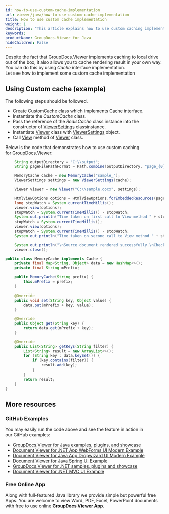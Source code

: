 ```yaml
---
id: how-to-use-custom-cache-implementation
url: viewer/java/how-to-use-custom-cache-implementation
title: How to use custom cache implementation
weight: 1
description: "This article explains how to use custom caching implementation with GroupDocs.Viewer within your Java applications."
keywords: 
productName: GroupDocs.Viewer for Java
hideChildren: False
---
```

Despite the fact that GroupDocs.Viewer implements caching to local drive out of the box, it also allows you to cache rendering result in your own way. You can do this by using *Cache* interface implementation.  
Let see how to implement some custom cache implementation

## Using Custom cache (example)

The following steps should be followed.

*   Create CustomCache class which implements [Cache](https://apireference.groupdocs.com/java/viewer/groupdocs.viewer.caching/icache) interface.
*   Instantiate the *CustomCache* class.
*   Pass the reference of the *RedisCache* class instance into the constructor of [ViewerSettings](https://apireference.groupdocs.com/java/viewer/groupdocs.viewer/viewersettings) classinstance.
*   Instantiate [Viewer](https://apireference.groupdocs.com/java/viewer/groupdocs.viewer/viewer) class with [ViewerSettings](https://apireference.groupdocs.com/java/viewer/groupdocs.viewer/viewersettings) object.
*   Call [View](https://apireference.groupdocs.com/java/viewer/groupdocs.viewer/viewer/methods/view) method of [Viewer](https://apireference.groupdocs.com/java/viewer/groupdocs.viewer/viewer) class.

Below is the code that demonstrates how to use custom caching for GroupDocs.Viewer:

```java
    String outputDirectory = "C:\\output";
    String pageFilePathFormat = Path.combine(outputDirectory, "page_{0}.html");

    MemoryCache cache = new MemoryCache("sample_");
    ViewerSettings settings = new ViewerSettings(cache);

    Viewer viewer = new Viewer("C:\\sample.docx", settings);

    HtmlViewOptions options = HtmlViewOptions.forEmbeddedResources(pageFilePathFormat);
    long stopWatch = System.currentTimeMillis();
    viewer.view(options);
    stopWatch = System.currentTimeMillis() - stopWatch;
    System.out.println("Time taken on first call to View method " + stopWatch + " (ms).");
    stopWatch = System.currentTimeMillis();
    viewer.view(options);
    stopWatch = System.currentTimeMillis() - stopWatch;
    System.out.println("Time taken on second call to View method " + stopWatch + " (ms).");

    System.out.println("\nSource document rendered successfully.\nCheck output in " + outputDirectory + ".");
    viewer.close();
```

```java
public class MemoryCache implements Cache {
    private final Map<String, Object> data = new HashMap<>();
    private final String mPrefix;

    public MemoryCache(String prefix) {
        this.mPrefix = prefix;
    }

    @Override
    public void set(String key, Object value) {
        data.put(mPrefix + key, value);
    }

    @Override
    public Object get(String key) {
        return data.get(mPrefix + key);
    }

    @Override
    public List<String> getKeys(String filter) {
        List<String> result = new ArrayList<>();
        for (String key : data.keySet()) {
            if (key.contains(filter)) {
                result.add(key);
            }
        }
        return result;
    }
}
```

## More resources
### GitHub Examples
You may easily run the code above and see the feature in action in our GitHub examples:
*   [GroupDocs.Viewer for Java examples, plugins, and showcase](https://github.com/groupdocs-viewer/GroupDocs.Viewer-for-Java)
*   [Document Viewer for .NET App WebForms UI Modern Example](https://github.com/groupdocs-viewer/GroupDocs.Viewer-for-Java-WebForms)    
*   [Document Viewer for Java App Dropwizard UI Modern Example](https://github.com/groupdocs-viewer/GroupDocs.Viewer-for-Java-Dropwizard)    
*   [Document Viewer for Java Spring UI Example](https://github.com/groupdocs-viewer/GroupDocs.Viewer-for-Java-Spring)
*   [GroupDocs.Viewer for .NET samples, plugins and showcase](https://github.com/groupdocs-viewer/GroupDocs.Viewer-for-.NET)
*   [Document Viewer for .NET MVC UI Example](https://github.com/groupdocs-viewer/GroupDocs.Viewer-for-Java-MVC)     

### Free Online App
Along with full-featured Java library we provide simple but powerful free Apps.
You are welcome to view Word, PDF, Excel, PowerPoint documents with free to use online **[GroupDocs Viewer App](https://products.groupdocs.app/viewer)**.